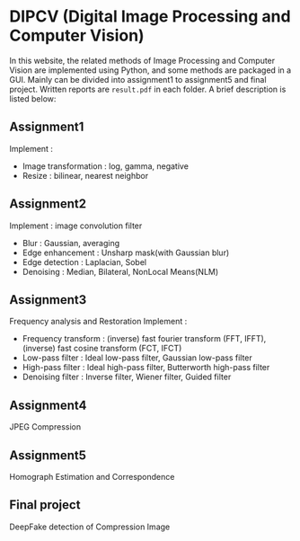 # DIPCV (Digital Image Processing and Computer Vision)
In this website, the related methods of Image Processing and Computer Vision are implemented using Python, and some methods are packaged in a GUI.
Mainly can be divided into assignment1 to assignment5 and final project.
Written reports are `result.pdf` in each folder.
A brief description is listed below: 
## Assignment1
Implement : 
- Image transformation : log, gamma, negative
- Resize : bilinear, nearest neighbor

## Assignment2
Implement : image convolution filter
- Blur : Gaussian, averaging
- Edge enhancement : Unsharp mask(with Gaussian blur)
- Edge detection : Laplacian, Sobel
- Denoising : Median, Bilateral, NonLocal Means(NLM)

## Assignment3
Frequency analysis and Restoration
Implement : 
- Frequency transform : (inverse) fast fourier transform (FFT, IFFT), (inverse) fast cosine transform (FCT, IFCT)
- Low-pass filter : Ideal low-pass filter, Gaussian low-pass filter
- High-pass filter : Ideal high-pass filter, Butterworth high-pass filter
- Denoising filter : Inverse filter, Wiener filter, Guided filter

## Assignment4

JPEG Compression

## Assignment5

Homograph Estimation and Correspondence

## Final project

DeepFake detection of Compression Image